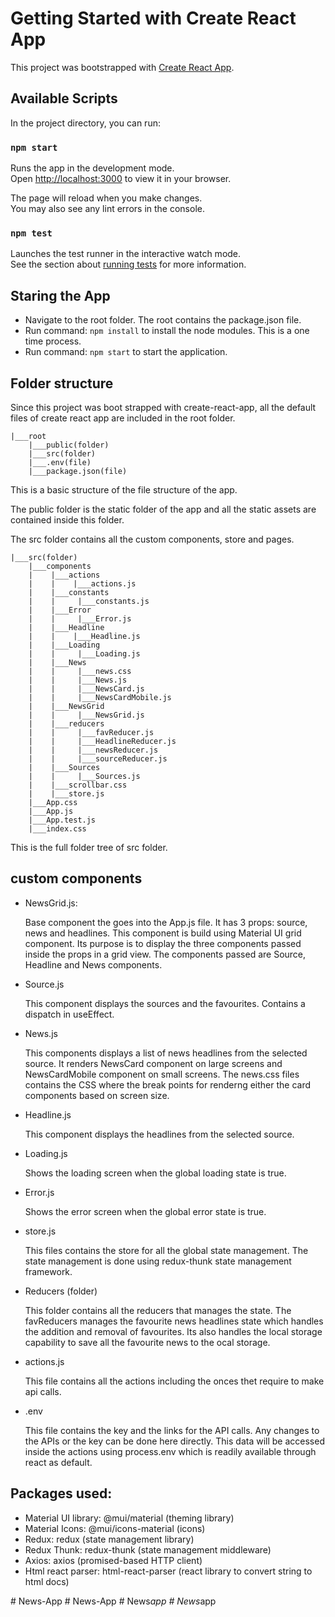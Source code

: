 # Getting Started with Create React App

This project was bootstrapped with [Create React App](https://github.com/facebook/create-react-app).

## Available Scripts

In the project directory, you can run:

### `npm start`

Runs the app in the development mode.\
Open [http://localhost:3000](http://localhost:3000) to view it in your browser.

The page will reload when you make changes.\
You may also see any lint errors in the console.

### `npm test`

Launches the test runner in the interactive watch mode.\
See the section about [running tests](https://facebook.github.io/create-react-app/docs/running-tests) for more information.

## Staring the App

- Navigate to the root folder. The root contains the package.json file.
- Run command: `npm install` to install the node modules. This is a one time process.
- Run command: `npm start` to start the application.

## Folder structure

Since this project was boot strapped with create-react-app, all the default files of create react app are included in the root folder.

```
|___root
    |___public(folder)
    |___src(folder)
    |___.env(file)
    |___package.json(file)

```

This is a basic structure of the file structure of the app.

The public folder is the static folder of the app and all the static assets are contained inside this folder.

The src folder contains all the custom components, store and pages. 
```
|___src(folder)
    |___components
    |    |___actions
    |    |    |___actions.js
    |    |___constants
    |    |     |___constants.js
    |    |___Error
    |    |     |___Error.js
    |    |___Headline
    |    |    |___Headline.js
    |    |___Loading
    |    |     |___Loading.js
    |    |___News
    |    |     |___news.css
    |    |     |___News.js
    |    |     |___NewsCard.js
    |    |     |___NewsCardMobile.js
    |    |___NewsGrid
    |    |     |___NewsGrid.js
    |    |___reducers
    |    |     |___favReducer.js
    |    |     |___HeadlineReducer.js   
    |    |     |___newsReducer.js   
    |    |     |___sourceReducer.js
    |    |___Sources
    |    |     |___Sources.js
    |    |___scrollbar.css
    |    |___store.js
    |___App.css
    |___App.js
    |___App.test.js
    |___index.css

```

This is the full folder tree of src folder.

## custom components

- NewsGrid.js:

    Base component the goes into the App.js file. It has 3 props: source, news and headlines. This component is build using Material UI grid component. Its purpose is to display the three components passed inside the props in a grid view. The components passed are Source, Headline and News components.

- Source.js

    This component displays the sources and the favourites. Contains a dispatch in useEffect.

- News.js

    This components displays a list of news headlines from the selected source. It renders NewsCard component on large screens and NewsCardMobile component on small screens. The news.css files contains the CSS where the break points for renderng either the card components based on screen size.

- Headline.js

    This component displays the headlines from the selected source.

- Loading.js

    Shows the loading screen when the global loading state is true.

- Error.js

    Shows the error screen when the global error state is true.

- store.js

    This files contains the store for all the global state management. The state management is done using redux-thunk state management framework.

- Reducers (folder)

    This folder contains all the reducers that manages the state. The favReducers manages the favourite news headlines state which handles the addition and removal of favourites. Its also handles the local storage capability to save all the favourite news to the ocal storage.

- actions.js

    This file contains all the actions including the onces thet require to make api calls.

- .env

    This file contains the key and the links for the API calls. Any changes to the APIs or the key can be done here directly. This data will be accessed inside the actions using process.env which is readily available through react as default.

## Packages used:

- Material UI library: @mui/material (theming library)
- Material Icons: @mui/icons-material (icons)
- Redux: redux (state management library)
- Redux Thunk: redux-thunk (state management middleware)
- Axios: axios (promised-based HTTP client)
- Html react parser: html-react-parser (react library to convert string to html docs)

#   N e w s - A p p  
 #   N e w s - A p p  
 #   N e w s _ a p p  
 #   N e w s _ a p p  
 